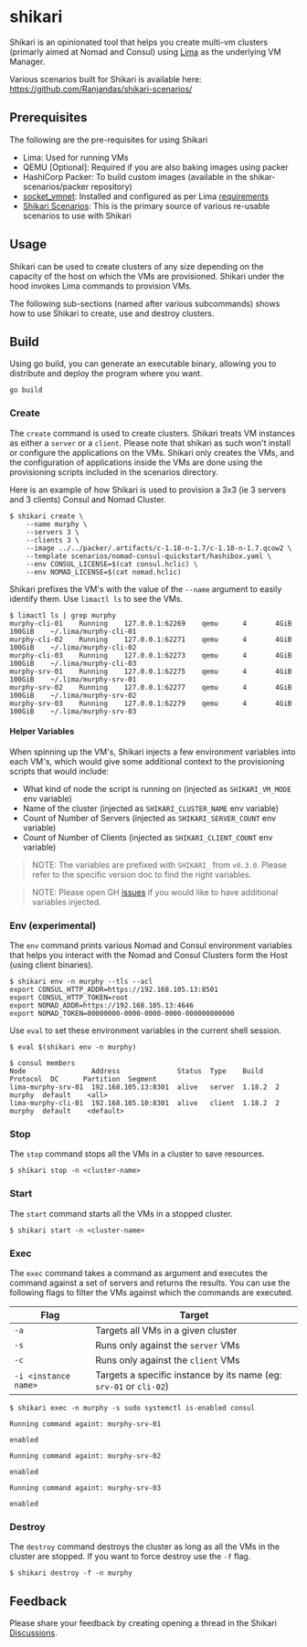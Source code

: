 # shikari

Shikari is an opinionated tool that helps you create multi-vm clusters (primarly aimed at Nomad and Consul) using [Lima](https://lima-vm.io) as the underlying VM Manager.

Various scenarios built for Shikari is available here: https://github.com/Ranjandas/shikari-scenarios/

## Prerequisites

The following are the pre-requisites for using Shikari

* Lima: Used for running VMs
* QEMU [Optional]: Required if you are also baking images using packer
* HashiCorp Packer: To build custom images (available in the shikar-scenarios/packer repository)
* [socket_vmnet](https://github.com/lima-vm/socket_vmnet): Installed and configured as per Lima [requirements](https://lima-vm.io/docs/config/network/#socket_vmnet)
* [Shikari Scenarios](https://github.com/Ranjandas/shikari-scenarios/): This is the primary source of various re-usable scenarios to use with Shikari

## Usage

Shikari can be used to create clusters of any size depending on the capacity of the host on which the VMs are provisioned. Shikari under the hood invokes Lima commands to provision VMs. 

The following sub-sections (named after various subcommands) shows how to use Shikari to create, use and destroy clusters.

## Build

Using go build, you can generate an executable binary, allowing you to distribute and deploy the program where you want.

```
go build
```


### Create

The `create` command is used to create clusters. Shikari treats VM instances as either a `server` or a `client`. Please note that shikari as such won't install or configure the applications on the VMs. Shikari only creates the VMs, and the configuration of applications inside the VMs are done using the provisioning scripts included in the scenarios directory.

Here is an example of how Shikari is used to provision a 3x3 (ie 3 servers and 3 clients) Consul and Nomad Cluster.

```
$ shikari create \
    --name murphy \
    --servers 3 \
    --clients 3 \
    --image ../../packer/.artifacts/c-1.18-n-1.7/c-1.18-n-1.7.qcow2 \
    --template scenarios/nomad-consul-quickstart/hashibox.yaml \
    --env CONSUL_LICENSE=$(cat consul.hclic) \
    --env NOMAD_LICENSE=$(cat nomad.hclic)
```

Shikari prefixes the VM's with the value of the `--name` argument to easily identify them. Use `limactl ls` to see the VMs.

```
$ limactl ls | grep murphy
murphy-cli-01    Running    127.0.0.1:62269    qemu      4       4GiB      100GiB    ~/.lima/murphy-cli-01
murphy-cli-02    Running    127.0.0.1:62271    qemu      4       4GiB      100GiB    ~/.lima/murphy-cli-02
murphy-cli-03    Running    127.0.0.1:62273    qemu      4       4GiB      100GiB    ~/.lima/murphy-cli-03
murphy-srv-01    Running    127.0.0.1:62275    qemu      4       4GiB      100GiB    ~/.lima/murphy-srv-01
murphy-srv-02    Running    127.0.0.1:62277    qemu      4       4GiB      100GiB    ~/.lima/murphy-srv-02
murphy-srv-03    Running    127.0.0.1:62279    qemu      4       4GiB      100GiB    ~/.lima/murphy-srv-03
```

#### Helper Variables

When spinning up the VM's, Shikari injects a few environment variables into each VM's, which would give some additional context to the provisioning scripts that would include:

* What kind of node the script is running on (injected as `SHIKARI_VM_MODE` env variable)
* Name of the cluster (injected as `SHIKARI_CLUSTER_NAME` env variable)
* Count of Number of Servers (injected as `SHIKARI_SERVER_COUNT` env variable)
* Count of Number of Clients (injected as `SHIKARI_CLIENT_COUNT` env variable)

> NOTE: The variables are prefixed with `SHIKARI_` from `v0.3.0`. Please refer to the specific version doc to find the right variables.

> NOTE: Please open GH [issues](https://github.com/Ranjandas/shikari/issues) if you would like to have additional variables injected.

### Env (experimental)

The `env` command prints various Nomad and Consul environment variables that helps you interact with the Nomad and Consul Clusters form the Host (using client binaries).

```
$ shikari env -n murphy --tls --acl
export CONSUL_HTTP_ADDR=https://192.168.105.13:8501
export CONSUL_HTTP_TOKEN=root
export NOMAD_ADDR=https://192.168.105.13:4646
export NOMAD_TOKEN=00000000-0000-0000-0000-000000000000
```

Use `eval` to set these environment variables in the current shell session.

```
$ eval $(shikari env -n murphy)

$ consul members
Node                Address              Status  Type    Build   Protocol  DC      Partition  Segment
lima-murphy-srv-01  192.168.105.13:8301  alive   server  1.18.2  2         murphy  default    <all>
lima-murphy-cli-01  192.168.105.10:8301  alive   client  1.18.2  2         murphy  default    <default>
```


### Stop

The `stop` command stops all the VMs in a cluster to save resources. 

```
$ shikari stop -n <cluster-name>
```

### Start

The `start` command starts all the VMs in a stopped cluster.

```
$ shikari start -n <cluster-name>
```

### Exec

The `exec` command takes a command as argument and executes the command against a set of servers and returns the results. You can use the following flags to filter the VMs against which the commands are executed.

| Flag | Target |
|---|---|
| `-a` | Targets all VMs in a given cluster |
| `-s` | Runs only against the `server` VMs |
| `-c` | Runs only against the `client` VMs |
| `-i <instance name>` | Targets a specific instance by its name (eg: `srv-01` or `cli-02`) |

```
$ shikari exec -n murphy -s sudo systemctl is-enabled consul

Running command againt: murphy-srv-01

enabled

Running command againt: murphy-srv-02

enabled

Running command againt: murphy-srv-03

enabled
```

### Destroy

The `destroy` command destroys the cluster as long as all the VMs in the cluster are stopped. If you want to force destroy use the `-f` flag.

```
$ shikari destroy -f -n murphy
```


## Feedback

Please share your feedback by creating opening a thread in the Shikari [Discussions](https://github.com/Ranjandas/shikari/discussions).